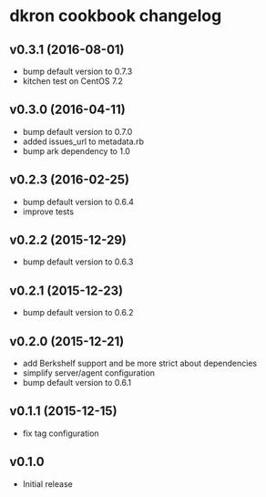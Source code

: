 # dkron cookbook changelog

## v0.3.1 (2016-08-01)
  * bump default version to 0.7.3
  * kitchen test on CentOS 7.2

## v0.3.0 (2016-04-11)
  * bump default version to 0.7.0
  * added issues_url to metadata.rb
  * bump ark dependency to 1.0

## v0.2.3 (2016-02-25)
  * bump default version to 0.6.4
  * improve tests

## v0.2.2 (2015-12-29)
  * bump default version to 0.6.3

## v0.2.1 (2015-12-23)
  * bump default version to 0.6.2

## v0.2.0 (2015-12-21)
  * add Berkshelf support and be more strict about dependencies
  * simplify server/agent configuration
  * bump default version to 0.6.1

## v0.1.1 (2015-12-15)
  * fix tag configuration

## v0.1.0
  * Initial release
